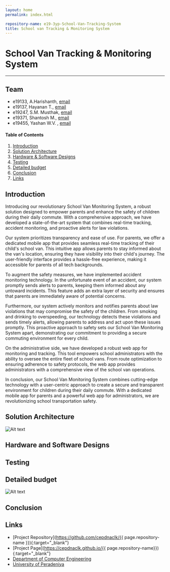 ```yaml
---
layout: home
permalink: index.html

repository-name: e19-3yp-School-Van-Tracking-System
title: School van Tracking & Monitoring System
---
```


[comment]: # "This is the standard layout for the project, but you can clean this and use your own template"

# School Van Tracking & Monitoring System

---

## Team
-  e19133, A.Harishanth, [email](mailto:e19133@email.com)
-  e19137, Hayanan T., [email](mailto:e19137@email.com)
-  e19247, S.M. Musthak, [email](mailto:e19247@email.com)
-  e19371, Shantosh M., [email](mailto:e19371@email.com)
-  e19455, Yashan W.V. , [email](mailto:e19455@email.com)

<!-- Image (photo/drawing of the final hardware) should be here -->

<!-- This is a sample image, to show how to add images to your page. To learn more options, please refer [this](https://projects.ce.pdn.ac.lk/docs/faq/how-to-add-an-image/) -->

<!-- ![Sample Image](./images/sample.png) -->

#### Table of Contents
1. [Introduction](#introduction)
2. [Solution Architecture](#solution-architecture )
3. [Hardware & Software Designs](#hardware-and-software-designs)
4. [Testing](#testing)
5. [Detailed budget](#detailed-budget)
6. [Conclusion](#conclusion)
7. [Links](#links)

## Introduction

Introducing our revolutionary School Van Monitoring System, a robust solution designed to empower parents and enhance the safety of children during their daily commute. With a comprehensive approach, we have developed a state-of-the-art system that combines real-time tracking, accident monitoring, and proactive alerts for law violations.

Our system prioritizes transparency and ease of use. For parents, we offer a dedicated mobile app that provides seamless real-time tracking of their child's school van. This intuitive app allows parents to stay informed about the van's location, ensuring they have visibility into their child's journey. The user-friendly interface provides a hassle-free experience, making it accessible for parents of all tech backgrounds.

To augment the safety measures, we have implemented accident monitoring technology. In the unfortunate event of an accident, our system promptly sends alerts to parents, keeping them informed about any untoward incidents. This feature adds an extra layer of security and ensures that parents are immediately aware of potential concerns.

Furthermore, our system actively monitors and notifies parents about law violations that may compromise the safety of the children. From smoking and drinking to overspeeding, our technology detects these violations and sends timely alerts, allowing parents to address and act upon these issues promptly. This proactive approach to safety sets our School Van Monitoring System apart, demonstrating our commitment to providing a secure commuting environment for every child.

On the administrative side, we have developed a robust web app for monitoring and tracking. This tool empowers school administrators with the ability to oversee the entire fleet of school vans. From route optimization to ensuring adherence to safety protocols, the web app provides administrators with a comprehensive view of the school van operations.

In conclusion, our School Van Monitoring System combines cutting-edge technology with a user-centric approach to create a secure and transparent environment for children during their daily commute. With a dedicated mobile app for parents and a powerful web app for administrators, we are revolutionizing school transportation safety.


## Solution Architecture

<!--  High level diagram + description -->
![Alt text](https://github.com/cepdnaclk/e19-3yp-School-Van-Tracking-System/blob/main/docs/images/Screenshot%202023-12-11%20084138.png?raw=true)


## Hardware and Software Designs

 <!-- Detailed designs with many sub-sections -->

## Testing
<!-- Testing done on hardware and software, detailed + summarized results --> 

## Detailed budget
![Alt text](https://github.com/cepdnaclk/e19-3yp-School-Van-Tracking-System/blob/main/docs/images/Screenshot%202023-12-11%20084902.png?raw=true)
<!--  All items and costs -->

<!--
| Item          | Quantity  | Unit Cost  | Total  |
| ------------- |:---------:|:----------:|-------:|
| Sample item   | 5         | 10 LKR     | 50 LKR |
-->

## Conclusion

<!-- What was achieved, future developments, commercialization plans -->

## Links

- [Project Repository](https://github.com/cepdnaclk/{{ page.repository-name }}){:target="_blank"}
- [Project Page](https://cepdnaclk.github.io/{{ page.repository-name}}){:target="_blank"}
- [Department of Computer Engineering](http://www.ce.pdn.ac.lk/)
- [University of Peradeniya](https://eng.pdn.ac.lk/)

[//]: # (Please refer this to learn more about Markdown syntax)
[//]: # (https://github.com/adam-p/markdown-here/wiki/Markdown-Cheatsheet)
